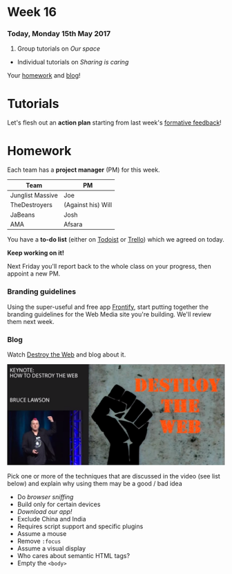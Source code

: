 # Week 16

### Today, Monday 15th May 2017

1. Group tutorials on *Our space* 
* Individual tutorials on *Sharing is caring*


Your [homework](#homework) and [blog](#blog)!


# Tutorials

Let's flesh out an **action plan** starting from last week's [formative feedback](https://docs.google.com/document/d/1sEocjyyqGUMdO3sBVbwLm990cJscq52YHqGrYEgFHFY)!


# Homework

Each team has a **project manager** (PM) for this week.

Team | PM
---- | ---
Junglist Massive | Joe
TheDestroyers | (Against his) Will
JaBeans | Josh
AMA | Afsara

You have a **to-do list** (either on [Todoist](https://en.todoist.com/) or [Trello](https://trello.com/)) which we agreed on today.

**Keep working on it!**

Next Friday you'll report back to the whole class on your progress, then appoint a new PM.

### Branding guidelines 

Using the super-useful and free app [Frontify](https://frontify.com/), start putting together the branding guidelines for the Web Media site you're building. We'll review them next week.

### Blog

Watch [Destroy the Web](https://www.youtube.com/watch?v=Yf8ACKrZTJI) and blog about it.

[![](assets/destroy-the-web.png)](https://www.youtube.com/watch?v=Yf8ACKrZTJI)

Pick one or more of the techniques that are discussed in the video (see list below) and explain why using them may be a good / bad idea

* Do *browser sniffing*
* Build only for certain devices
* *Download our app!*
* Exclude China and India
* Requires script support and specific plugins
* Assume a mouse
* Remove `:focus`
* Assume a visual display
* Who cares about semantic HTML tags?
* Empty the `<body>`
